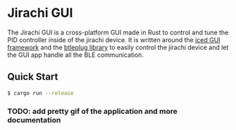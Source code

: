 # Jirachi GUI

The Jirachi GUI is a cross-platform GUI made in Rust to control and tune the PID controller inside of the jirachi device. It is written around the [iced GUI framework](https://github.com/iced-rs/iced) and the [btleplug library](https://github.com/deviceplug/btleplug/tree/master) to easily control the jirachi device and let the GUI app handle all the BLE communication.

## Quick Start

```bash
$ cargo run --release
```

### TODO: add pretty gif of the application and more documentation